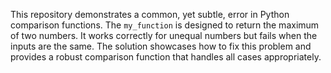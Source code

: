 This repository demonstrates a common, yet subtle, error in Python comparison functions.  The `my_function` is designed to return the maximum of two numbers. It works correctly for unequal numbers but fails when the inputs are the same. The solution showcases how to fix this problem and provides a robust comparison function that handles all cases appropriately.